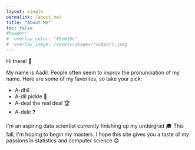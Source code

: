 ```yaml
---
layout: single
permalink: /about_me/
title: "About Me"
toc: false
#header:
#  overlay_color: "#5e616c"
#  overlay_image: /assets/images/rockport.jpeg
---
```


Hi there! 👋

My name is Aadil. People often seem to improv the pronunciation of my name. Here are some of my favorites, so take your pick:

- A-dhil 
- A-dil pickle 🥒
- A-deal the real deal 🏆
- A-dale ❓

I'm an aspiring data scientist currently finishing up my undergrad 🎓 This fall, I'm hoping to begin my masters. I hope this site gives you a taste of my passions in statistics and computer science 😊

